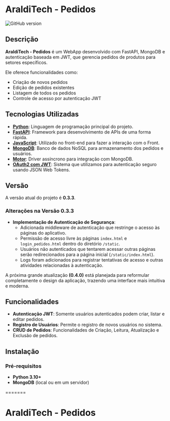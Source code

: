 # AraldiTech - Pedidos
![GitHub version](https://img.shields.io/badge/version-0.3.3-blue)


## Descrição

**AraldiTech - Pedidos** é um WebApp desenvolvido com FastAPI, MongoDB e autenticação baseada em JWT, que gerencia pedidos de produtos para setores específicos. 

Ele oferece funcionalidades como:
- Criação de novos pedidos
- Edição de pedidos existentes
- Listagem de todos os pedidos
- Controle de acesso por autenticação JWT

## Tecnologias Utilizadas

- **[Python](https://www.python.org/)**: Linguagem de programação principal do projeto.
- **[FastAPI](https://fastapi.tiangolo.com/)**: Framework para desenvolvimento de APIs de uma forma rápida.
- **[JavaScript](https://developer.mozilla.org/en-US/docs/Web/JavaScript)**: Utilizado no front-end para fazer a interação com o Front.
- **[MongoDB](https://www.mongodb.com/)**: Banco de dados NoSQL para armazenamento dos pedidos e usuários.
- **[Motor](https://motor.readthedocs.io/)**: Driver assíncrono para integração com MongoDB.
- **[OAuth2 com JWT](https://oauth.net/2/)**: Sistema que utilizamos para autenticação seguro usando JSON Web Tokens.

## Versão

A versão atual do projeto é **0.3.3**.

### Alterações na Versão **0.3.3**

- **Implementação de Autenticação de Segurança**:
  - Adicionada middleware de autenticação que restringe o acesso às páginas do aplicativo.
  - Permissão de acesso livre às páginas `index.html` e `login_pedidos.html` dentro do diretório `/static`.
  - Usuários não autenticados que tentarem acessar outras páginas serão redirecionados para a página inicial (`/static/index.html`).
  - Logs foram adicionados para registrar tentativas de acesso e outras atividades relacionadas à autenticação.

A próxima grande atualização **(0.4.0)** está planejada para reformular completamente o design da aplicação, trazendo uma interface mais intuitiva e moderna.

## Funcionalidades

- **Autenticação JWT**: Somente usuários autenticados podem criar, listar e editar pedidos.
- **Registro de Usuários**: Permite o registro de novos usuários no sistema.
- **CRUD de Pedidos**: Funcionalidades de Criação, Leitura, Atualização e Exclusão de pedidos.

## Instalação

### Pré-requisitos

- **Python 3.10+**
- **MongoDB** (local ou em um servidor)

=======
# AraldiTech - Pedidos
